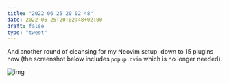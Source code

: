 ```yaml
---
title: "2022 06 25 20 02 48"
date: 2022-06-25T20:02:48+02:00
draft: false
type: "tweet"
---
```


And another round of cleansing for my Neovim setup: down to 15 plugins now (the screenshot below includes `popup.nvim` which is no longer needed).

![img](/img/2022-06-25-20-03-46.png)
